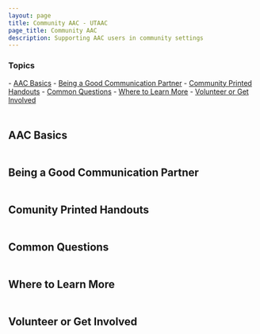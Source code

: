 ```yaml
---
layout: page
title: Community AAC - UTAAC
page_title: Community AAC
description: Supporting AAC users in community settings
---
```

<h3>Topics</h3>
- <a href="#intro">AAC Basics</a>
- <a href="#partner">Being a Good Communication Partner</a>
- <a href="#handouts">Community Printed Handouts</a>
- <a href="#questions">Common Questions</a>
- <a href="#learning">Where to Learn More</a>
- <a href="#involved">Volunteer or Get Involved</a>

<a name="intro" style='margin-bottom: 50px; display: block; visibility: hidden;'></a>
<h2>AAC Basics</h2>

<a name="partner" style='margin-bottom: 50px; display: block; visibility: hidden;'></a>
<h2>Being a Good Communication Partner</h2>

<a name="handouts" style='margin-bottom: 50px; display: block; visibility: hidden;'></a>
<h2>Comunity Printed Handouts</h2>

<a name="questions" style='margin-bottom: 50px; display: block; visibility: hidden;'></a>
<h2>Common Questions</h2>

<a name="learning" style='margin-bottom: 50px; display: block; visibility: hidden;'></a>
<h2>Where to Learn More</h2>

<a name="involved" style='margin-bottom: 50px; display: block; visibility: hidden;'></a>
<h2>Volunteer or Get Involved</h2>

<!--
https://www.youtube.com/watch?v=Upu9398-MZ0

https://www.youtube.com/watch?v=A18zyePCT_0

https://www.youtube.com/watch?v=OzbVVslad88

https://www.youtube.com/watch?v=Q5t7HRNEeD8

-->